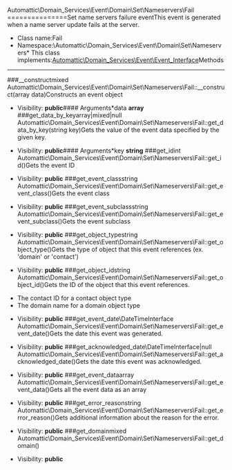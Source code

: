 Automattic\Domain_Services\Event\Domain\Set\Nameservers\Fail
===============Set name servers failure eventThis event is generated when a name server update fails at the server.
* Class name:Fail
* Namespace:\Automattic\Domain_Services\Event\Domain\Set\Nameservers* This class implements:[Automattic\Domain_Services\Event\Event_Interface](Automattic-Domain_Services-Event-Event_Interface.md)Methods
-------
###__constructmixed Automattic\Domain_Services\Event\Domain\Set\Nameservers\Fail::__construct(array data)Constructs an event object



* Visibility: **public**#### Arguments*data **array**
###get_data_by_keyarray|mixed|null Automattic\Domain_Services\Event\Domain\Set\Nameservers\Fail::get_data_by_key(string key)Gets the value of the event data specified by the given key.



* Visibility: **public**#### Arguments*key **string**
###get_idint Automattic\Domain_Services\Event\Domain\Set\Nameservers\Fail::get_id()Gets the event ID



* Visibility: **public**
###get_event_classstring Automattic\Domain_Services\Event\Domain\Set\Nameservers\Fail::get_event_class()Gets the event class



* Visibility: **public**
###get_event_subclassstring Automattic\Domain_Services\Event\Domain\Set\Nameservers\Fail::get_event_subclass()Gets the event subclass



* Visibility: **public**
###get_object_typestring Automattic\Domain_Services\Event\Domain\Set\Nameservers\Fail::get_object_type()Gets the type of object that this event references (ex. 'domain' or 'contact')



* Visibility: **public**
###get_object_idstring Automattic\Domain_Services\Event\Domain\Set\Nameservers\Fail::get_object_id()Gets the ID of the object that this event references.

- The contact ID for a contact object type
- The domain name for a domain object type

* Visibility: **public**
###get_event_date\DateTimeInterface Automattic\Domain_Services\Event\Domain\Set\Nameservers\Fail::get_event_date()Gets the date this event was generated.



* Visibility: **public**
###get_acknowledged_date\DateTimeInterface|null Automattic\Domain_Services\Event\Domain\Set\Nameservers\Fail::get_acknowledged_date()Gets the date this event was acknowledged.



* Visibility: **public**
###get_event_dataarray Automattic\Domain_Services\Event\Domain\Set\Nameservers\Fail::get_event_data()Gets all the event data as an array



* Visibility: **public**
###get_error_reasonstring Automattic\Domain_Services\Event\Domain\Set\Nameservers\Fail::get_error_reason()Gets additional information about the reason for the error.



* Visibility: **public**
###get_domainmixed Automattic\Domain_Services\Event\Domain\Set\Nameservers\Fail::get_domain()



* Visibility: **public**